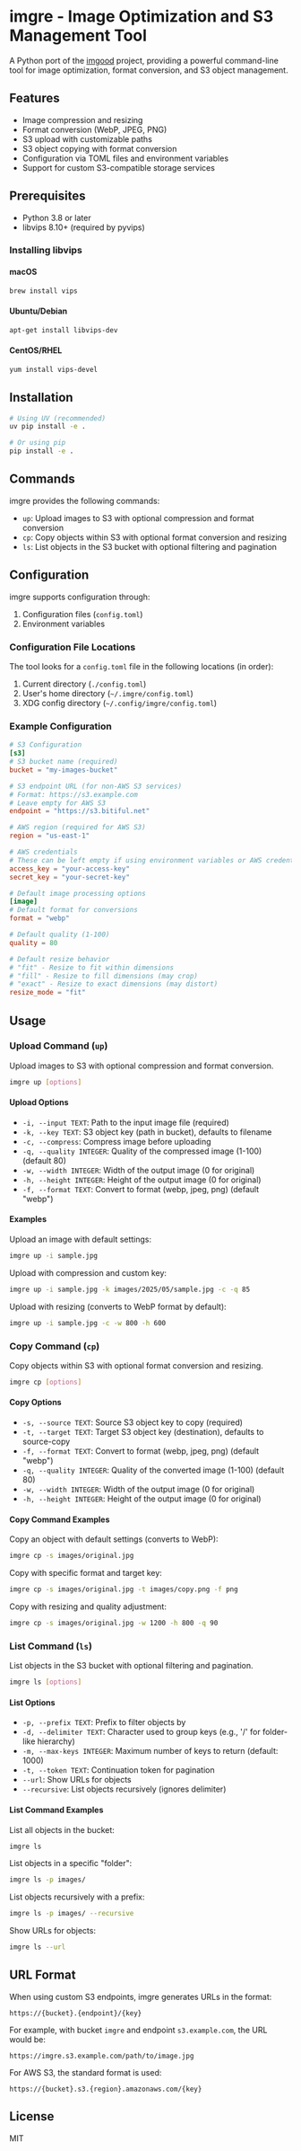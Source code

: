# imgre - Image Optimization and S3 Management Tool

A Python port of the [imgood](https://github.com/mingeme/imgood) project, providing a powerful command-line tool for image optimization, format conversion, and S3 object management.

## Features

* Image compression and resizing
* Format conversion (WebP, JPEG, PNG)
* S3 upload with customizable paths
* S3 object copying with format conversion
* Configuration via TOML files and environment variables
* Support for custom S3-compatible storage services

## Prerequisites

* Python 3.8 or later
* libvips 8.10+ (required by pyvips)

### Installing libvips

#### macOS

```bash
brew install vips
```

#### Ubuntu/Debian

```bash
apt-get install libvips-dev
```

#### CentOS/RHEL

```bash
yum install vips-devel
```

## Installation

```bash
# Using UV (recommended)
uv pip install -e .

# Or using pip
pip install -e .
```

## Commands

imgre provides the following commands:

* `up`: Upload images to S3 with optional compression and format conversion
* `cp`: Copy objects within S3 with optional format conversion and resizing
* `ls`: List objects in the S3 bucket with optional filtering and pagination

## Configuration

imgre supports configuration through:

1. Configuration files (`config.toml`)
2. Environment variables

### Configuration File Locations

The tool looks for a `config.toml` file in the following locations (in order):

1. Current directory (`./config.toml`)
2. User's home directory (`~/.imgre/config.toml`)
3. XDG config directory (`~/.config/imgre/config.toml`)

### Example Configuration

```toml
# S3 Configuration
[s3]
# S3 bucket name (required)
bucket = "my-images-bucket"

# S3 endpoint URL (for non-AWS S3 services)
# Format: https://s3.example.com
# Leave empty for AWS S3
endpoint = "https://s3.bitiful.net"

# AWS region (required for AWS S3)
region = "us-east-1"

# AWS credentials
# These can be left empty if using environment variables or AWS credential files
access_key = "your-access-key"
secret_key = "your-secret-key"

# Default image processing options
[image]
# Default format for conversions
format = "webp"

# Default quality (1-100)
quality = 80

# Default resize behavior
# "fit" - Resize to fit within dimensions
# "fill" - Resize to fill dimensions (may crop)
# "exact" - Resize to exact dimensions (may distort)
resize_mode = "fit"
```

## Usage

### Upload Command (`up`)

Upload images to S3 with optional compression and format conversion.

```bash
imgre up [options]
```

#### Upload Options

* `-i, --input TEXT`: Path to the input image file (required)
* `-k, --key TEXT`: S3 object key (path in bucket), defaults to filename
* `-c, --compress`: Compress image before uploading
* `-q, --quality INTEGER`: Quality of the compressed image (1-100) (default 80)
* `-w, --width INTEGER`: Width of the output image (0 for original)
* `-h, --height INTEGER`: Height of the output image (0 for original)
* `-f, --format TEXT`: Convert to format (webp, jpeg, png) (default "webp")

#### Examples

Upload an image with default settings:

```bash
imgre up -i sample.jpg
```

Upload with compression and custom key:

```bash
imgre up -i sample.jpg -k images/2025/05/sample.jpg -c -q 85
```

Upload with resizing (converts to WebP format by default):

```bash
imgre up -i sample.jpg -c -w 800 -h 600
```

### Copy Command (`cp`)

Copy objects within S3 with optional format conversion and resizing.

```bash
imgre cp [options]
```

#### Copy Options

* `-s, --source TEXT`: Source S3 object key to copy (required)
* `-t, --target TEXT`: Target S3 object key (destination), defaults to source-copy
* `-f, --format TEXT`: Convert to format (webp, jpeg, png) (default "webp")
* `-q, --quality INTEGER`: Quality of the converted image (1-100) (default 80)
* `-w, --width INTEGER`: Width of the output image (0 for original)
* `-h, --height INTEGER`: Height of the output image (0 for original)

#### Copy Command Examples

Copy an object with default settings (converts to WebP):

```bash
imgre cp -s images/original.jpg
```

Copy with specific format and target key:

```bash
imgre cp -s images/original.jpg -t images/copy.png -f png
```

Copy with resizing and quality adjustment:

```bash
imgre cp -s images/original.jpg -w 1200 -h 800 -q 90
```

### List Command (`ls`)

List objects in the S3 bucket with optional filtering and pagination.

```bash
imgre ls [options]
```

#### List Options

* `-p, --prefix TEXT`: Prefix to filter objects by
* `-d, --delimiter TEXT`: Character used to group keys (e.g., '/' for folder-like hierarchy)
* `-m, --max-keys INTEGER`: Maximum number of keys to return (default: 1000)
* `-t, --token TEXT`: Continuation token for pagination
* `--url`: Show URLs for objects
* `--recursive`: List objects recursively (ignores delimiter)

#### List Command Examples

List all objects in the bucket:

```bash
imgre ls
```

List objects in a specific "folder":

```bash
imgre ls -p images/
```

List objects recursively with a prefix:

```bash
imgre ls -p images/ --recursive
```

Show URLs for objects:

```bash
imgre ls --url
```

## URL Format

When using custom S3 endpoints, imgre generates URLs in the format:

```text
https://{bucket}.{endpoint}/{key}
```

For example, with bucket `imgre` and endpoint `s3.example.com`, the URL would be:

```text
https://imgre.s3.example.com/path/to/image.jpg
```

For AWS S3, the standard format is used:

```text
https://{bucket}.s3.{region}.amazonaws.com/{key}
```

## License

MIT
